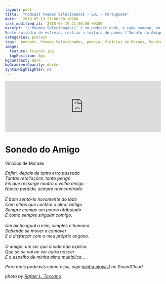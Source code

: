 ```yaml
---
layout: post
title:  "Podcast Poemas Selecionados - E01 - Portuguese"
date:   2018-05-19 21:00:00 +0200
last_modified_at:  2018-05-19 21:00:00 +0200
excerpt: "\"Poemas Selecionados\" é um podcast onde, a cada semana, eu leio um poema - de alguns escritores famosos e outros nem tanto assim - e faço comentários sobre o poema em si, o autor ou mesmo sobre a arte de escrever poesia.
Neste episódio de estréia, realizo a leitura do poema \"Soneto do Amigo\", de Vinicius de Moraes."
categories: podcast
tags:  podcast, Poemas Selecionados, poesia, Vinicius de Moraes, Soneto do Amigo
image:
  feature: friends.jpg
  topPosition: 0px
bgContrast: dark
bgGradientOpacity: darker
syntaxHighlighter: no
---
```


<iframe width="100%" height="166" scrolling="no" frameborder="no" allow="autoplay" src="https://w.soundcloud.com/player/?url=https%3A//api.soundcloud.com/tracks/363246173&color=%23ff5500&auto_play=false&hide_related=false&show_comments=true&show_user=true&show_reposts=false&show_teaser=true"></iframe>

<h1>Sonedo do Amigo</h1>
Vinicius de Moraes

<i> Enfim, depois de tanto erro passado<br/>
Tantas retaliações, tanto perigo<br/>
Eis que ressurge noutro o velho amigo<br/>
Nunca perdido, sempre reencontrado.<br/>
<br/>
É bom sentá-lo novamente ao lado<br/> 
Com olhos que contêm o olhar antigo<br/> 
Sempre comigo um pouco atribulado<br/> 
E como sempre singular comigo.<br/>
<br/>
Um bicho igual a mim, simples e humano<br/> 
Sabendo se mover e comover<br/> 
E a disfarçar com o meu próprio engano.<br/>
<br/>
O amigo: um ser que a vida não explica<br/>
Que só se vai ao ver outro nascer<br/>
E o espelho de minha alma multiplica...
_

<p>Para mais podcasts como esse, siga <a href="https://soundcloud.com/rafael-laranjeira-toscano">minha playlist</a> no <i>SoundCloud.</i> </p>


<i>photo by <a href="http://otoscano.com/" target="_blank">Rafael L. Toscano</a></i>